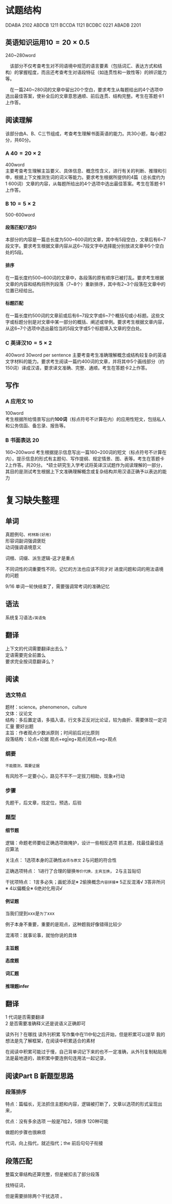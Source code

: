 # 试题结构
DDABA 2102
ABDCB 1211
BCCDA 1121  BCDBC 0221
ABADB 2201
## 英语知识运用$10=20\times 0.5$
240~280word

　该部分不仅考查考生对不同语境中规范的语言要素（包括词汇、表达方式和结构）的掌握程度，而且还考查考生对语段特征（如连贯性和一致性等）的辨识能力等。

　在一篇240~280词的文章中留出20个空白，要求考生从每题给出的4个选项中选出最佳答案，使补全后的文章意思通顺、前后连贯、结构完整。考生在答题卡1上作答。
##  阅读理解
该部分由A、B、C三节组成，考查考生理解书面英语的能力。共30小题，每小题2分，共60分。
### A $40=20\times 2$
400word  
主要考查考生理解主旨要义、具体信息、概念性含义，进行有关的判断、推理和引申，根据上下文推测生词的词义等能力。要求考生根据所提供的4篇（总长度约为1 600词）文章的内容，从每题所给出的4个选项中选出最佳答案。考生在答题卡1上作答。
### B $10=5\times 2$
500-600word
#### 段落匹配(7选5)
本部分的内容是一篇总长度为500~600词的文章，其中有5段空白，文章后有6~7段文字。要求考生根据文章内容从这6~7段文字中选择能分别放进文章中5个空白处的5段。
#### 排序
在一篇长度约500~600词的文章中，各段落的原有顺序已被打乱。要求考生根据文章的内容和结构将所列段落（7~8个）重新排序，其中有2~3个段落在文章中的位置已经给出。
#### 标题匹配
在一篇长度约500词的文章前或后有6~7段文字或6~7个概括句或小标题。这些文字或标题分别是对文章中某一部分的概括、阐述或举例。要求考生根据文章内容，从这6~7个选项中选出最恰当的5段文字或5个标题填入文章的空白处。
### C 英译汉$10=5\times 2$
400word  30word per sentence
主要考查考生准确理解概念或结构较复杂的英语文字材料的能力。要求考生阅读一篇约400词的文章，并将其中5个画线部分（约150词）译成汉语，要求译文准确、完整、通顺。考生在答题卡2上作答。
## 写作
### A 应用文 10
100word  
考生根据所给情景写出约**100词**（标点符号不计算在内）的应用性短文，包括私人和公务信函、备忘录、报告等。
### B 书面表达 20
160~200word
考生根据提示信息写出一篇160~200词的短文（标点符号不计算在内）。提示信息的形式有主题句、写作提纲、规定情景、图、表等。考生在答题卡 2上作答。共20分。 *硕士研究生入学考试将英译汉试题作为阅读理解的一部分，其目的是测试考生根据上下文准确理解概念或复杂结构并用汉语正确予以表达的能力
# 复习缺失整理
## 单词
真题例句、`柯林斯(好用)`  
形容词副词强调褒贬    
动词强调语境意义  

词根、词缀、派生逻辑-这才是重点

不同词性的词重要性不同，记忆的方法也应该不同才对
进度问题和词的用法语境的问题

9/16 单词一轮快结束了，需要强调常考词的准确记忆

## 语法
系统复习语法`√英语兔`
## 翻译
上下文的代词需要翻译出去么？  
定语需要完全前置么  
要求完全按词意翻译么？
## 阅读
### 选文特点
题材：science。phenomenon，culture   
文体：议论文  
结构：多后置定语，多插入语，行文多正反对比论证，较为曲折、需要体现一定词汇量 要好出题   
主旨：作者观点少数派原则；时间前后对比原则  
段落结构：论点+论据 观点+eg|eg+观点|观点+eg+观点
### 纲要
`不能臆测，需要证据`

有风险不一定要小心，路见不平不一定拔刀相助，现象≠行动

### 步骤
先题干，后文章，找定位，预选，后验

### 题型
#### 细节题
逻辑：命题老师要给正确选项做掩护，设计一些相反选项
抓主题，找最佳最佳适应算法

关注点：
1选项本身的正确性`选项与原文`
2与问题的符合性

正确选项特点：
1进行了合理的替换`等价代换，主宾互换`，
2与主旨贴切

干扰项特点：
1言多必失；画蛇添足※
2偷换概念`内容拼接`※
5正反混淆√
3答非所问※
4以偏概全※
6绝对化用词√
#### 例证题 
当我们提到xxx是`为了`xxx

例子本身不重要，重要的是观点，这种题我好像错得比较少

混淆项：就事论事，就怕你说的具体
#### 主旨题
#### 态度题
#### 词汇题
#### 推理题infer


## 翻译
1 代词是否需要翻译  
2 是否需要准确释义还是说语义正确即可 








读外刊？在哪找
读外刊积累
写作集中在11中旬之后开始，但是积累可以提早
我的想法是先了解框架，在阅读中积累适合的素材


在阅读中积累可能过于慢，自己背单词记下来的也不一定准确，从外刊复制粘贴用法是最地道的，故积累中要连例句连用法一起记录，



## 阅读Part B 新题型思路
### 段落排序
特点：篇幅长，无法抓住主题和内容，逻辑被打断了，文章以选项的形式呈现出来，

优点：没有多余选项 一般是7给2，5排序 120种可能

做题的步骤也很麻烦


代词，向上指代，就近指代；the
前后句句子衔接 

## 段落匹配
整篇文章结构还算完整，但是被扣去了部分段落


找特征词，

但是需要排除两个干扰选项 。